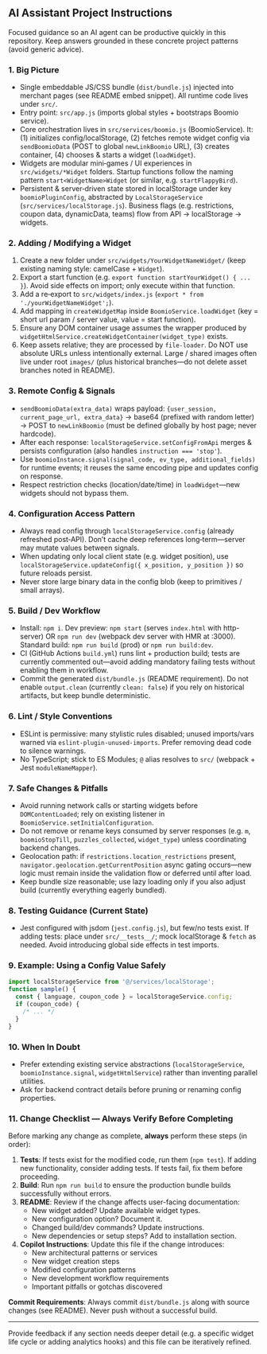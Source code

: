 ## AI Assistant Project Instructions

Focused guidance so an AI agent can be productive quickly in this repository. Keep answers grounded in these concrete project patterns (avoid generic advice).

### 1. Big Picture

- Single embeddable JS/CSS bundle (`dist/bundle.js`) injected into merchant pages (see README embed snippet). All runtime code lives under `src/`.
- Entry point: `src/app.js` (imports global styles + bootstraps Boomio service).
- Core orchestration lives in `src/services/boomio.js` (BoomioService). It: (1) initializes config/localStorage, (2) fetches remote widget config via `sendBoomioData` (POST to global `newLinkBoomio` URL), (3) creates container, (4) chooses & starts a widget (`loadWidget`).
- Widgets are modular mini‑games / UI experiences in `src/widgets/*Widget` folders. Startup functions follow the naming pattern `start<WidgetName>Widget` (or similar, e.g. `startFlappyBird`).
- Persistent & server‑driven state stored in localStorage under key `boomioPluginConfig`, abstracted by `LocalStorageService` (`src/services/localStorage.js`). Business flags (e.g. restrictions, coupon data, dynamicData, teams) flow from API → localStorage → widgets.

### 2. Adding / Modifying a Widget

1. Create a new folder under `src/widgets/YourWidgetNameWidget/` (keep existing naming style: camelCase + `Widget`).
2. Export a start function (e.g. `export function startYourWidget() { ... }`). Avoid side effects on import; only execute within that function.
3. Add a re‑export to `src/widgets/index.js` (`export * from './yourWidgetNameWidget';`).
4. Add mapping in `createWidgetMap` inside `BoomioService.loadWidget` (key = short url param / server value, value = start function).
5. Ensure any DOM container usage assumes the wrapper produced by `widgetHtmlService.createWidgetContainer(widget_type)` exists.
6. Keep assets relative; they are processed by `file-loader`. Do NOT use absolute URLs unless intentionally external. Large / shared images often live under root `images/` (plus historical branches—do not delete asset branches noted in README).

### 3. Remote Config & Signals

- `sendBoomioData(extra_data)` wraps payload: `{user_session, current_page_url, extra_data}` → base64 (prefixed with random letter) → POST to `newLinkBoomio` (must be defined globally by host page; never hardcode).
- After each response: `localStorageService.setConfigFromApi` merges & persists configuration (also handles `instruction === 'stop'`).
- Use `boomioInstance.signal(signal_code, ev_type, additional_fields)` for runtime events; it reuses the same encoding pipe and updates config on response.
- Respect restriction checks (location/date/time) in `loadWidget`—new widgets should not bypass them.

### 4. Configuration Access Pattern

- Always read config through `localStorageService.config` (already refreshed post‑API). Don’t cache deep references long‑term—server may mutate values between signals.
- When updating only local client state (e.g. widget position), use `localStorageService.updateConfig({ x_position, y_position })` so future reloads persist.
- Never store large binary data in the config blob (keep to primitives / small arrays).

### 5. Build / Dev Workflow

- Install: `npm i`. Dev preview: `npm start` (serves `index.html` with http-server) OR `npm run dev` (webpack dev server with HMR at :3000). Standard build: `npm run build` (prod) or `npm run build:dev`.
- CI (GitHub Actions `build.yml`) runs lint + production build; tests are currently commented out—avoid adding mandatory failing tests without enabling them in workflow.
- Commit the generated `dist/bundle.js` (README requirement). Do not enable `output.clean` (currently `clean: false`) if you rely on historical artifacts, but keep bundle deterministic.

### 6. Lint / Style Conventions

- ESLint is permissive: many stylistic rules disabled; unused imports/vars warned via `eslint-plugin-unused-imports`. Prefer removing dead code to silence warnings.
- No TypeScript; stick to ES Modules; `@` alias resolves to `src/` (webpack + Jest `moduleNameMapper`).

### 7. Safe Changes & Pitfalls

- Avoid running network calls or starting widgets before `DOMContentLoaded`; rely on existing listener in `BoomioService.setInitialConfiguration`.
- Do not remove or rename keys consumed by server responses (e.g. `m`, `boomioStopTill`, `puzzles_collected`, `widget_type`) unless coordinating backend changes.
- Geolocation path: if `restrictions.location_restrictions` present, `navigator.geolocation.getCurrentPosition` async gating occurs—new logic must remain inside the validation flow or deferred until after load.
- Keep bundle size reasonable; use lazy loading only if you also adjust build (currently everything eagerly bundled).

### 8. Testing Guidance (Current State)

- Jest configured with jsdom (`jest.config.js`), but few/no tests exist. If adding tests: place under `src/__tests__/`; mock localStorage & `fetch` as needed. Avoid introducing global side effects in test imports.

### 9. Example: Using a Config Value Safely

```js
import localStorageService from '@/services/localStorage';
function sample() {
  const { language, coupon_code } = localStorageService.config;
  if (coupon_code) {
    /* ... */
  }
}
```

### 10. When In Doubt

- Prefer extending existing service abstractions (`localStorageService`, `boomioInstance.signal`, `widgetHtmlService`) rather than inventing parallel utilities.
- Ask for backend contract details before pruning or renaming config properties.

### 11. Change Checklist — Always Verify Before Completing

Before marking any change as complete, **always** perform these steps (in order):

1. **Tests**: If tests exist for the modified code, run them (`npm test`). If adding new functionality, consider adding tests. If tests fail, fix them before proceeding.
2. **Build**: Run `npm run build` to ensure the production bundle builds successfully without errors.
3. **README**: Review if the change affects user-facing documentation:
   - New widget added? Update available widget types.
   - New configuration option? Document it.
   - Changed build/dev commands? Update instructions.
   - New dependencies or setup steps? Add to installation section.
4. **Copilot Instructions**: Update this file if the change introduces:
   - New architectural patterns or services
   - New widget creation steps
   - Modified configuration patterns
   - New development workflow requirements
   - Important pitfalls or gotchas discovered

**Commit Requirements**: Always commit `dist/bundle.js` along with source changes (see README). Never push without a successful build.

---

Provide feedback if any section needs deeper detail (e.g. a specific widget life cycle or adding analytics hooks) and this file can be iteratively refined.
